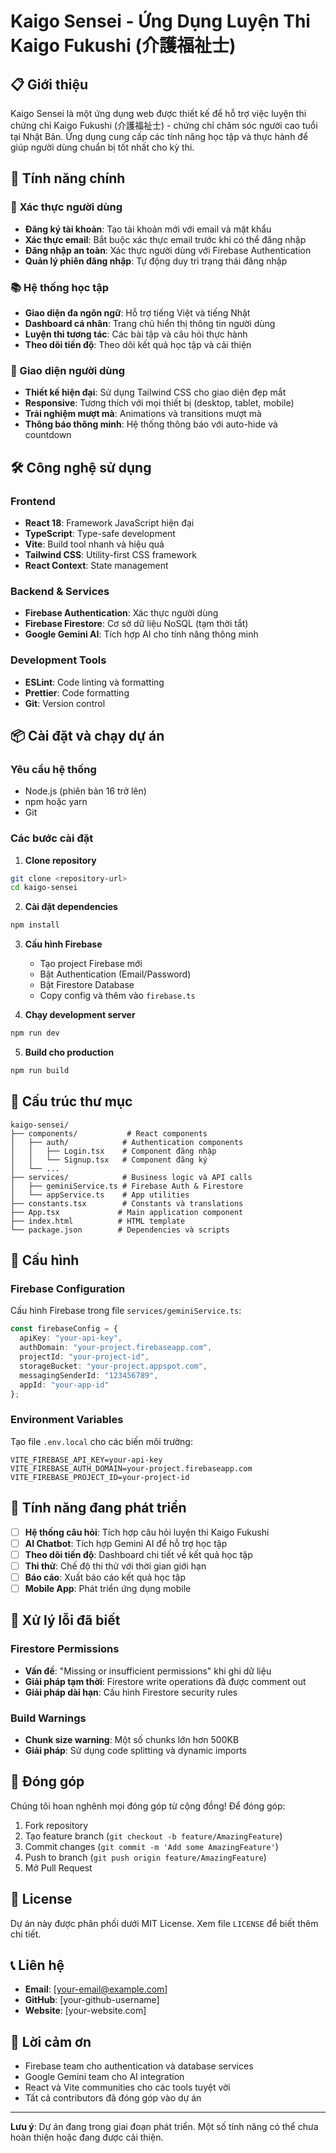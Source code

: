 # Kaigo Sensei - Ứng Dụng Luyện Thi Kaigo Fukushi (介護福祉士)

## 📋 Giới thiệu

Kaigo Sensei là một ứng dụng web được thiết kế để hỗ trợ việc luyện thi chứng chỉ Kaigo Fukushi (介護福祉士) - chứng chỉ chăm sóc người cao tuổi tại Nhật Bản. Ứng dụng cung cấp các tính năng học tập và thực hành để giúp người dùng chuẩn bị tốt nhất cho kỳ thi.

## 🚀 Tính năng chính

### 🔐 Xác thực người dùng
- **Đăng ký tài khoản**: Tạo tài khoản mới với email và mật khẩu
- **Xác thực email**: Bắt buộc xác thực email trước khi có thể đăng nhập
- **Đăng nhập an toàn**: Xác thực người dùng với Firebase Authentication
- **Quản lý phiên đăng nhập**: Tự động duy trì trạng thái đăng nhập

### 📚 Hệ thống học tập
- **Giao diện đa ngôn ngữ**: Hỗ trợ tiếng Việt và tiếng Nhật
- **Dashboard cá nhân**: Trang chủ hiển thị thông tin người dùng
- **Luyện thi tương tác**: Các bài tập và câu hỏi thực hành
- **Theo dõi tiến độ**: Theo dõi kết quả học tập và cải thiện

### 🎨 Giao diện người dùng
- **Thiết kế hiện đại**: Sử dụng Tailwind CSS cho giao diện đẹp mắt
- **Responsive**: Tương thích với mọi thiết bị (desktop, tablet, mobile)
- **Trải nghiệm mượt mà**: Animations và transitions mượt mà
- **Thông báo thông minh**: Hệ thống thông báo với auto-hide và countdown

## 🛠️ Công nghệ sử dụng

### Frontend
- **React 18**: Framework JavaScript hiện đại
- **TypeScript**: Type-safe development
- **Vite**: Build tool nhanh và hiệu quả
- **Tailwind CSS**: Utility-first CSS framework
- **React Context**: State management

### Backend & Services
- **Firebase Authentication**: Xác thực người dùng
- **Firebase Firestore**: Cơ sở dữ liệu NoSQL (tạm thời tắt)
- **Google Gemini AI**: Tích hợp AI cho tính năng thông minh

### Development Tools
- **ESLint**: Code linting và formatting
- **Prettier**: Code formatting
- **Git**: Version control

## 📦 Cài đặt và chạy dự án

### Yêu cầu hệ thống
- Node.js (phiên bản 16 trở lên)
- npm hoặc yarn
- Git

### Các bước cài đặt

1. **Clone repository**
```bash
git clone <repository-url>
cd kaigo-sensei
```

2. **Cài đặt dependencies**
```bash
npm install
```

3. **Cấu hình Firebase**
   - Tạo project Firebase mới
   - Bật Authentication (Email/Password)
   - Bật Firestore Database
   - Copy config và thêm vào `firebase.ts`

4. **Chạy development server**
```bash
npm run dev
```

5. **Build cho production**
```bash
npm run build
```

## 📁 Cấu trúc thư mục

```
kaigo-sensei/
├── components/           # React components
│   ├── auth/            # Authentication components
│   │   ├── Login.tsx    # Component đăng nhập
│   │   └── Signup.tsx   # Component đăng ký
│   └── ...
├── services/            # Business logic và API calls
│   ├── geminiService.ts # Firebase Auth & Firestore
│   └── appService.ts    # App utilities
├── constants.tsx        # Constants và translations
├── App.tsx             # Main application component
├── index.html          # HTML template
└── package.json        # Dependencies và scripts
```

## 🔧 Cấu hình

### Firebase Configuration
Cấu hình Firebase trong file `services/geminiService.ts`:

```typescript
const firebaseConfig = {
  apiKey: "your-api-key",
  authDomain: "your-project.firebaseapp.com",
  projectId: "your-project-id",
  storageBucket: "your-project.appspot.com",
  messagingSenderId: "123456789",
  appId: "your-app-id"
};
```

### Environment Variables
Tạo file `.env.local` cho các biến môi trường:

```env
VITE_FIREBASE_API_KEY=your-api-key
VITE_FIREBASE_AUTH_DOMAIN=your-project.firebaseapp.com
VITE_FIREBASE_PROJECT_ID=your-project-id
```

## 🎯 Tính năng đang phát triển

- [ ] **Hệ thống câu hỏi**: Tích hợp câu hỏi luyện thi Kaigo Fukushi
- [ ] **AI Chatbot**: Tích hợp Gemini AI để hỗ trợ học tập
- [ ] **Theo dõi tiến độ**: Dashboard chi tiết về kết quả học tập
- [ ] **Thi thử**: Chế độ thi thử với thời gian giới hạn
- [ ] **Báo cáo**: Xuất báo cáo kết quả học tập
- [ ] **Mobile App**: Phát triển ứng dụng mobile

## 🐛 Xử lý lỗi đã biết

### Firestore Permissions
- **Vấn đề**: "Missing or insufficient permissions" khi ghi dữ liệu
- **Giải pháp tạm thời**: Firestore write operations đã được comment out
- **Giải pháp dài hạn**: Cấu hình Firestore security rules

### Build Warnings
- **Chunk size warning**: Một số chunks lớn hơn 500KB
- **Giải pháp**: Sử dụng code splitting và dynamic imports

## 🤝 Đóng góp

Chúng tôi hoan nghênh mọi đóng góp từ cộng đồng! Để đóng góp:

1. Fork repository
2. Tạo feature branch (`git checkout -b feature/AmazingFeature`)
3. Commit changes (`git commit -m 'Add some AmazingFeature'`)
4. Push to branch (`git push origin feature/AmazingFeature`)
5. Mở Pull Request

## 📝 License

Dự án này được phân phối dưới MIT License. Xem file `LICENSE` để biết thêm chi tiết.

## 📞 Liên hệ

- **Email**: [your-email@example.com]
- **GitHub**: [your-github-username]
- **Website**: [your-website.com]

## 🙏 Lời cảm ơn

- Firebase team cho authentication và database services
- Google Gemini team cho AI integration
- React và Vite communities cho các tools tuyệt vời
- Tất cả contributors đã đóng góp vào dự án

---

**Lưu ý**: Dự án đang trong giai đoạn phát triển. Một số tính năng có thể chưa hoàn thiện hoặc đang được cải thiện.